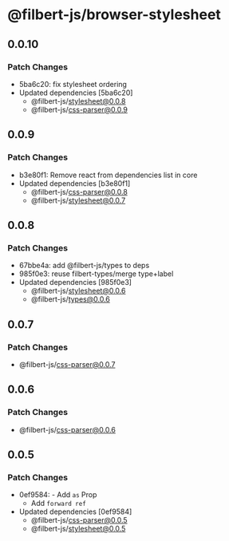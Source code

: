 # @filbert-js/browser-stylesheet

## 0.0.10

### Patch Changes

- 5ba6c20: fix stylesheet ordering
- Updated dependencies [5ba6c20]
  - @filbert-js/stylesheet@0.0.8
  - @filbert-js/css-parser@0.0.9

## 0.0.9

### Patch Changes

- b3e80f1: Remove react from dependencies list in core
- Updated dependencies [b3e80f1]
  - @filbert-js/css-parser@0.0.8
  - @filbert-js/stylesheet@0.0.7

## 0.0.8

### Patch Changes

- 67bbe4a: add @filbert-js/types to deps
- 985f0e3: reuse filbert-types/merge type+label
- Updated dependencies [985f0e3]
  - @filbert-js/stylesheet@0.0.6
  - @filbert-js/types@0.0.6

## 0.0.7

### Patch Changes

- @filbert-js/css-parser@0.0.7

## 0.0.6

### Patch Changes

- @filbert-js/css-parser@0.0.6

## 0.0.5

### Patch Changes

- 0ef9584: - Add `as` Prop
  - Add `forward ref`
- Updated dependencies [0ef9584]
  - @filbert-js/css-parser@0.0.5
  - @filbert-js/stylesheet@0.0.5
